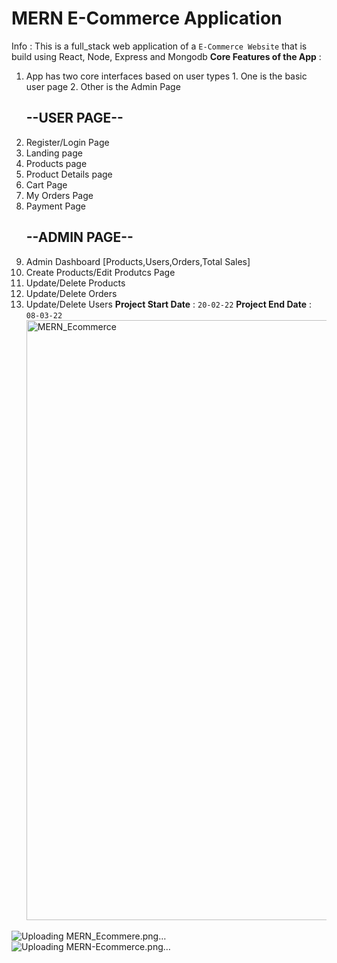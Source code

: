 # MERN E-Commerce Application

Info : This is a full_stack web application of a `E-Commerce Website` that is build using React, Node, Express and Mongodb
**Core Features of the App** :

1.  App has two core interfaces based on user types 1. One is the basic user page 2. Other is the Admin Page
    ## --USER PAGE--
2.  Register/Login Page
3.  Landing page
4.  Products page
5.  Product Details page
6.  Cart Page
7.  My Orders Page
8.  Payment Page
    ## --ADMIN PAGE--
9.  Admin Dashboard [Products,Users,Orders,Total Sales]
10. Create Products/Edit Produtcs Page
11. Update/Delete Products
12. Update/Delete Orders
13. Update/Delete Users
    **Project Start Date** : `20-02-22`
    **Project End Date** : `08-03-22`
    <img width="960" alt="MERN_Ecommerce" src="https://user-images.githubusercontent.com/79567044/163699928-3bcf2fab-1813-4e8f-b059-66f223fcc439.png">

![Uploading MERN_Ecommere.png…]()
![Uploading MERN-Ecommerce.png…]()
